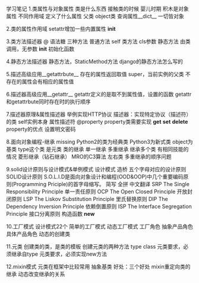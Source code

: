 学习笔记
1.类属性与对象属性
    类是什么东西
    接触类的时候 婴儿时期
    积木是对象
    属性
    不同作用域 定义了什么属性
    父类 object类
    查询属性__dict__
    一切皆对象

2.类的属性作用域
    setattr增加一些内置属性
    __init__ 

3.类方法描述器
    @ 语法糖
    三种方法
        普通方法 self
        类方法 cls参数
        静态方法 由类调用，无参数
    __init__ 初始化函数

4.静态方法描述器
    静态方法，StaticMethod方法
    django的静态方法怎么写的

5.描述高级应用__getattrbute__
    存在的属性返回取值
    super，当前实例的父类
    不存在的属性会有相应的属性值

6.描述器高级应用__getattr__
    getattr定义的是取不到属性值，设置的函数
    getattr和getattrbute同时存在时的执行顺序

7.描述器原理&属性描述器
    举例实现HTTP协议
    描述器：实现特定协议（描述符）的类
    self实例本身
    属性描述符 @property
        property类需要实现 __get__ __set__ __delete__
        property的优点
    设置明文密码    

8.面向对象编程-继承
    missing
    Python2的类为经典类 Python3为新式类
    object为基类
    type这个类 是元类
    类的继承
        单一继承
        多重继承 继承多个类 有相同技能的情况
        菱形继承（钻石继承）
        MRO的C3算法
    左右类
    多重继承的顺序问题

9.solid设计原则与设计模式&单例模式
    设计模式 造桥
    五个字母对应的设计原则
    SOLID设计原则
    S.O.L.I.D是面向对象设计和编程(OOD&OOP)中几个重要编码原则(Programming Priciple)的首字母缩写。
    简写	            全拼	                   中文翻译
    SRP	 The Single Responsibility Principle	单一责任原则
    OCP	 The Open Closed Principle	            开放封闭原则
    LSP	 The Liskov Substitution Principle	    里氏替换原则
    DIP	 The Dependency Inversion Principle	    依赖倒置原则
    ISP	 The Interface Segregation Principle    接口分离原则
    构造函数 __new__ 

10.工厂模式
    设计模式22个
    简单的工厂模式
    动态工厂模式
    工厂角色
    抽象产品角色
    具体产品角色
    动态的创建类

11.元类
    创建类的类，是类的模板
    创建元类的两种方法
        type
        class
    元类要求，必须继承自type
        元类要求，必须实现new方法

12.mixin模式
    元类在框架中比较常用
    抽象基类 好处：三个好处
    mixin重定向类的继承
        动态改变继承的关系

        